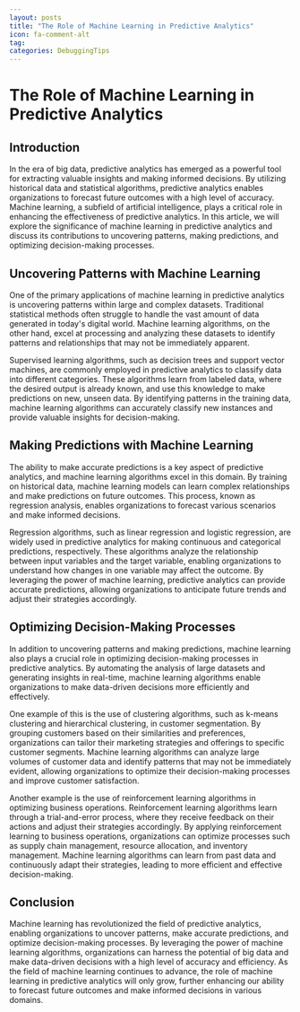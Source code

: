 ```yaml
---
layout: posts
title: "The Role of Machine Learning in Predictive Analytics"
icon: fa-comment-alt
tag:      
categories: DebuggingTips
---
```



# The Role of Machine Learning in Predictive Analytics

## Introduction

In the era of big data, predictive analytics has emerged as a powerful tool for extracting valuable insights and making informed decisions. By utilizing historical data and statistical algorithms, predictive analytics enables organizations to forecast future outcomes with a high level of accuracy. Machine learning, a subfield of artificial intelligence, plays a critical role in enhancing the effectiveness of predictive analytics. In this article, we will explore the significance of machine learning in predictive analytics and discuss its contributions to uncovering patterns, making predictions, and optimizing decision-making processes.

## Uncovering Patterns with Machine Learning

One of the primary applications of machine learning in predictive analytics is uncovering patterns within large and complex datasets. Traditional statistical methods often struggle to handle the vast amount of data generated in today's digital world. Machine learning algorithms, on the other hand, excel at processing and analyzing these datasets to identify patterns and relationships that may not be immediately apparent.

Supervised learning algorithms, such as decision trees and support vector machines, are commonly employed in predictive analytics to classify data into different categories. These algorithms learn from labeled data, where the desired output is already known, and use this knowledge to make predictions on new, unseen data. By identifying patterns in the training data, machine learning algorithms can accurately classify new instances and provide valuable insights for decision-making.

## Making Predictions with Machine Learning

The ability to make accurate predictions is a key aspect of predictive analytics, and machine learning algorithms excel in this domain. By training on historical data, machine learning models can learn complex relationships and make predictions on future outcomes. This process, known as regression analysis, enables organizations to forecast various scenarios and make informed decisions.

Regression algorithms, such as linear regression and logistic regression, are widely used in predictive analytics for making continuous and categorical predictions, respectively. These algorithms analyze the relationship between input variables and the target variable, enabling organizations to understand how changes in one variable may affect the outcome. By leveraging the power of machine learning, predictive analytics can provide accurate predictions, allowing organizations to anticipate future trends and adjust their strategies accordingly.

## Optimizing Decision-Making Processes

In addition to uncovering patterns and making predictions, machine learning also plays a crucial role in optimizing decision-making processes in predictive analytics. By automating the analysis of large datasets and generating insights in real-time, machine learning algorithms enable organizations to make data-driven decisions more efficiently and effectively.

One example of this is the use of clustering algorithms, such as k-means clustering and hierarchical clustering, in customer segmentation. By grouping customers based on their similarities and preferences, organizations can tailor their marketing strategies and offerings to specific customer segments. Machine learning algorithms can analyze large volumes of customer data and identify patterns that may not be immediately evident, allowing organizations to optimize their decision-making processes and improve customer satisfaction.

Another example is the use of reinforcement learning algorithms in optimizing business operations. Reinforcement learning algorithms learn through a trial-and-error process, where they receive feedback on their actions and adjust their strategies accordingly. By applying reinforcement learning to business operations, organizations can optimize processes such as supply chain management, resource allocation, and inventory management. Machine learning algorithms can learn from past data and continuously adapt their strategies, leading to more efficient and effective decision-making.

## Conclusion

Machine learning has revolutionized the field of predictive analytics, enabling organizations to uncover patterns, make accurate predictions, and optimize decision-making processes. By leveraging the power of machine learning algorithms, organizations can harness the potential of big data and make data-driven decisions with a high level of accuracy and efficiency. As the field of machine learning continues to advance, the role of machine learning in predictive analytics will only grow, further enhancing our ability to forecast future outcomes and make informed decisions in various domains.